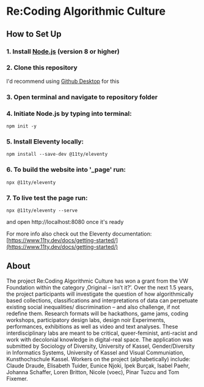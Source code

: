 # Re:Coding Algorithmic Culture

## How to Set Up

### 1. Install [Node.js](https://nodejs.org/en/) (version 8 or higher)

### 2. Clone this repository

I'd recommend using [Github Desktop](https://desktop.github.com/) for this

### 3. Open terminal and navigate to repository folder

### 4. Initiate Node.js by typing into terminal:

	npm init -y
	
### 5. Install Eleventy locally:

	npm install --save-dev @11ty/eleventy

### 6. To build the website into '_page' run:

	npx @11ty/eleventy
	
### 7. To live test the page run:

	npx @11ty/eleventy --serve
	
and open http://localhost:8080 once it's ready

For more info also check out the Eleventy documentation:
[https://www.11ty.dev/docs/getting-started/](https://www.11ty.dev/docs/getting-started/)

## About

The project Re:Coding Algorithmic Culture has won a grant from the VW Foundation within the category ‚Original – isn’t it?’. Over the next 1.5 years, the project participants will investigate the question of how algorithmically based collections, classifications and interpretations of data can perpetuate existing social inequalities/ discrimination – and also challenge, if not redefine them. Research formats will be hackathons, game jams, coding workshops, participatory design labs, design noir Experiments, performances, exhibitions as well as video and text analyses. These interdisciplinary labs are meant to be critical, queer-feminist, anti-racist and work with decolonial knowledge in digital-real space. The application was submitted by Sociology of Diversity, University of Kassel, Gender/Diversity in Informatics Systems, University of Kassel and Visual Communiation, Kunsthochschule Kassel. Workers on the project (alphabetically) include: Claude Draude, Elisabeth Tuider, Eunice Njoki, Ipek Burçak, Isabel Paehr, Johanna Schaffer, Loren Britton, Nicole (voec), Pinar Tuzcu and Tom Fixemer.

